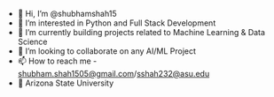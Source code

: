 - 👋 Hi, I’m @shubhamshah15
- 👀 I’m interested in Python and Full Stack Development
- 🌱 I’m currently building projects related to Machine Learning & Data Science
- 💞️ I’m looking to collaborate on any AI/ML Project
- 📫 How to reach me - shubham.shah1505@gmail.com/sshah232@asu.edu
- 🏫 Arizona State University

<!---
shubhamshah15/shubhamshah15 is a ✨ special ✨ repository because its `README.md` (this file) appears on your GitHub profile.
You can click the Preview link to take a look at your changes.
--->
